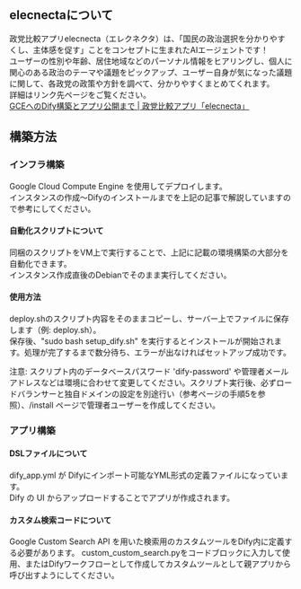 ## elecnectaについて
政党比較アプリelecnecta（エレクネクタ）は、「国民の政治選択を分かりやすくし、主体感を促す」ことをコンセプトに生まれたAIエージェントです！<br>
ユーザーの性別や年齢、居住地域などのパーソナル情報をヒアリングし、個人に関心のある政治のテーマや議題をピックアップ、ユーザー自身が気になった議題に関して、各政党の政策や方針を調べて、分かりやすくまとめてくれます。<br>
詳細はリンク先ページをご覧ください。<br>
[GCEへのDify構築とアプリ公開まで | 政党比較アプリ「elecnecta」](https://zenn.dev/ghillie/articles/0abaad648dcd91)

## 構築方法
### インフラ構築
Google Cloud Compute Engine を使用してデプロイします。<br>
インスタンスの作成〜Difyのインストールまでを上記の記事で解説していますので参考にしてください。

#### 自動化スクリプトについて
同梱のスクリプトをVM上で実行することで、上記に記載の環境構築の大部分を自動化できます。<br>
インスタンス作成直後のDebianでそのまま実行してください。

#### 使用方法
deploy.shのスクリプト内容をそのままコピーし、サーバー上でファイルに保存します（例: deploy.sh）。<br>
保存後、"sudo bash setup_dify.sh" を実行するとインストールが開始されます。処理が完了するまで数分待ち、エラーが出なければセットアップ成功です。

注意: スクリプト内のデータベースパスワード 'dify-password' や管理者メールアドレスなどは環境に合わせて変更してください。スクリプト実行後、必ずロードバランサーと独自ドメインの設定を別途行い（参考ページの手順5を参照）、/install ページで管理者ユーザーを作成してください。

### アプリ構築
#### DSLファイルについて
dify_app.yml が Difyにインポート可能なYML形式の定義ファイルになっています。<br>
Dify の UI からアップロードすることでアプリが作成されます。

#### カスタム検索コードについて
Google Custom Search API を用いた検索用のカスタムツールをDify内に定義する必要があります。
custom_custom_search.pyをコードブロックに入力して使用、またはDifyワークフローとして作成してカスタムツールとして親アプリから呼び出すようにしてください。
